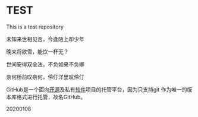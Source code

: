 # TEST
This is a test repository

未知来世相见否，今逢陌上却少年

晚来将欲雪，能饮一杯无？

世间安得双全法，不负如来不负卿

奈何桥前叹奈何，伶仃洋里叹伶仃

 GitHub是一个面向[开源](https://baike.baidu.com/item/开源/20720669)及私有[软件](https://baike.baidu.com/item/软件/12053)项目的托管平台，因为只支持git 作为唯一的版本库格式进行托管，故名GitHub。 
 
 20200108
